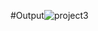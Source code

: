 #Output![project3](https://github.com/user-attachments/assets/10b64581-193d-48fe-bed6-d07477630c96)
